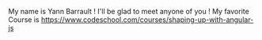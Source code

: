 My name is Yann Barrault !
I'll be glad to meet anyone of you !
My favorite Course is https://www.codeschool.com/courses/shaping-up-with-angular-js
